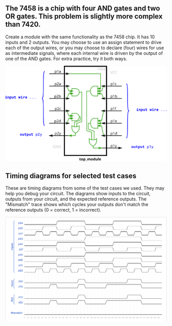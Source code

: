 ## The 7458 is a chip with four AND gates and two OR gates. This problem is slightly more complex than 7420.

Create a module with the same functionality as the 7458 chip. It has 10 inputs and 2 outputs. You may choose to use an assign statement to drive each of the output wires, or you may choose to declare (four) wires for use as intermediate signals, where each internal wire is driven by the output of one of the AND gates. For extra practice, try it both ways.

![dw](https://github.com/AbhijitBaral/HDL_bits_solutions/blob/main/basics/7458chip/imgs/7458.png)

## Timing diagrams for selected test cases
These are timing diagrams from some of the test cases we used. They may help you debug your circuit. The diagrams show inputs to the circuit, outputs from your circuit, and the expected reference outputs. The "Mismatch" trace shows which cycles your outputs don't match the reference outputs (0 = correct, 1 = incorrect).

![we](https://github.com/AbhijitBaral/HDL_bits_solutions/blob/main/basics/7458chip/imgs/2024-12-04_13-00.png)
